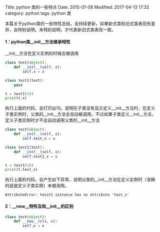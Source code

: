 Title: python 类的一些特点
Date: 2015-01-08
Modified: 2017-04-13 17:32
category: python
tags: python 类

本篇关于python类的一些特性总结，会持续更新，如果新式类和旧式类表现有差异，会特别说明。未特别说明，才代表新旧式类表现一致。
#### 1：python类__init__方法继承特性    
__init__方法在定义实例的时候会被调用
```python
class test(object);
    def __init__(self, x):
        self.x = x

class test1(test):
    pass

t = test1(10)
print(t.x)
```
执行上面的代码，会打印出10。说明在子类没有显示定义__init__方法时，在定义子类实例时，父类的__init__方法会自动被调用。不过如果子类定义__init__方法，定义子类实例时才不会自动调用父类的__init__方法
```python
class test(object);
    def __init__(self, x):
        self.test_x = x

class test1(test):
    def __init__(self, x):
        self.test1_x = x

t = test1(10)
print(t.test_x)
```
执行上面的代码，会产生如下异常，说明父类的__init__方法在定义实例时（准确的说是定义子类实例）未被调用。
```shell
AttributeError: tesst1 instance has no attribute 'test_x'
```

#### 2：__new__特性及和__init__的区别
```python
class test(object):
    def __new__(cls, x):
        self.x = x
```
